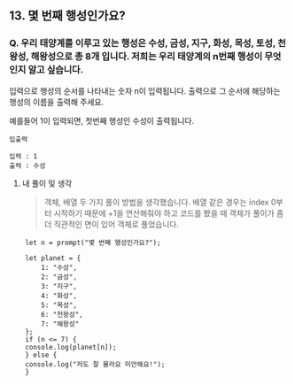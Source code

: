 ## 13. 몇 번째 행성인가요?

### Q. 우리 태양계를 이루고 있는 행성은 수성, 금성, 지구, 화성, 목성, 토성, 천왕성, 해왕성으로 총 8개 입니다. 저희는 우리 태양계의 n번째 행성이 무엇인지 알고 싶습니다.

입력으로 행성의 순서를 나타내는 숫자 n이 입력됩니다.
출력으로 그 순서에 해당하는 행성의 이름을 출력해 주세요.

예를들어 1이 입력되면, 첫번째 행성인 수성이 출력됩니다.

```
입출력

입력 : 1
출력 : 수성
```

1. 내 풀이 및 생각
   > 객체, 배열 두 가지 풀이 방법을 생각했습니다. 배열 같은 경우는 index 0부터 시작하기 때문에 +1을 연산해줘야 하고 코드를 봤을 때 객체가 풀이가 좀 더 직관적인 면이 있어 객체로 풀었습니다.

```
    let n = prompt("몇 번째 행성인가요?");

    let planet = {
        1: "수성",
        2: "금성",
        3: "지구",
        4: "화성",
        5: "목성",
        6: "천왕성",
        7: "해왕성"
    };
    if (n <= 7) {
    console.log(planet[n]);
    } else {
    console.log("저도 잘 몰라요 미안해요!");
    }

```
